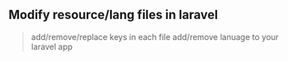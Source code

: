 ## Modify resource/lang files in laravel 

> add/remove/replace keys in each file 
> add/remove lanuage to your laravel app 
